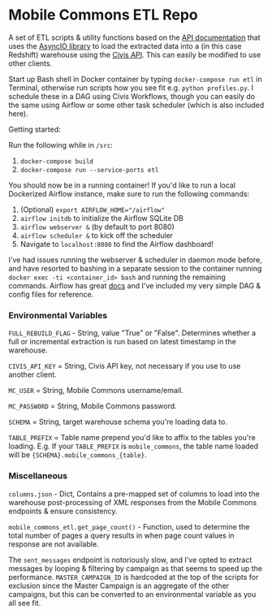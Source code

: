# Mobile Commons ETL Repo

A set of ETL scripts & utility functions based on the [API documentation](https://community.uplandsoftware.com/hc/en-us/articles/204494185-REST-API) that uses the [AsyncIO library](https://docs.python.org/3/library/asyncio.html) to load the extracted data into a (in this case Redshift) warehouse using the [Civis API](https://civis-python.readthedocs.io/en/stable/). This can easily be modified to use other clients.

Start up Bash shell in Docker container by typing `docker-compose run etl` in Terminal, otherwise run scripts how you see fit e.g. `python profiles.py`. I schedule these in a DAG using Civis Workflows, though you can easily do the same using Airflow or some other task scheduler (which is also included here).

Getting started:

Run the following while in `/src`:

1. `docker-compose build`
2. `docker-compose run --service-ports etl`

You should now be in a running container! If you'd like to run a local Dockerized Airflow instance, make sure to run the following commands:

1. (Optional) `export AIRFLOW_HOME="/airflow"`
2. `airflow initdb` to initialize the Airflow SQLite DB
3. `airflow webserver &` (by default to port 8080)
4. `airflow scheduler &` to kick off the scheduler
5. Navigate to `localhost:8080` to find the Airflow dashboard!

I've had issues running the webserver & scheduler in daemon mode before, and have resorted to bashing in a separate session to the container running `docker exec -ti <container_id> bash` and running the remaining commands. Airflow has great [docs](https://airflow.apache.org/docs/stable/start.html) and I've included my very simple DAG & config files for reference.


### Environmental Variables

`FULL_REBUILD_FLAG` - String, value "True" or "False". Determines whether a full or incremental extraction is run based on latest timestamp in the warehouse.

`CIVIS_API_KEY` = String, Civis API key, not necessary if you use to use another client.

`MC_USER` = String, Mobile Commons username/email.

`MC_PASSWORD` = String, Mobile Commons password.

`SCHEMA` = String, target warehouse schema you're loading data to.

`TABLE_PREFIX` = Table name prepend you'd like to affix to the tables you're loading. E.g. If your `TABLE_PREFIX` is `mobile_commons`, the table name loaded will be `{SCHEMA}.mobile_commons_{table}`.

### Miscellaneous

`columns.json` - Dict, Contains a pre-mapped set of columns to load into the warehouse post-processing of XML responses from the Mobile Commons endpoints & ensure consistency.

`mobile_commons_etl.get_page_count()` - Function, used to determine the total number of pages a query results in when page count values in response are not available.

The `sent_messages` endpoint is notoriously slow, and I've opted to extract messages by looping & filtering by campaign as that seems to speed up the performance. `MASTER_CAMPAIGN_ID` is hardcoded at the top of the scripts for exclusion since the Master Campaign is an aggregate of the other campaigns, but this can be converted to an environmental variable as you all see fit.
